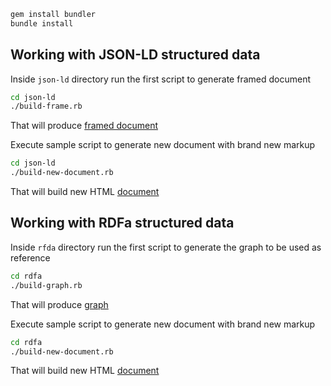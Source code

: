 ```sh
gem install bundler
bundle install
```

## Working with JSON-LD structured data

Inside `json-ld` directory run the first script to generate framed document
```sh
cd json-ld
./build-frame.rb
```
That will produce [framed document](json-ld/result.json?raw=true)

Execute sample script to generate new document with brand new markup
```sh
cd json-ld
./build-new-document.rb
```
That will build new HTML [document](data/json-ld-updated.html?raw=true)

## Working with RDFa structured data

Inside `rfda` directory run the first script to generate the graph to be used as reference
```sh
cd rdfa
./build-graph.rb
```
That will produce [graph](rdfa/graph-rdfa.html?raw=true)

Execute sample script to generate new document with brand new markup
```sh
cd rdfa
./build-new-document.rb
```
That will build new HTML [document](data/rdfa-updated.html?raw=true)

